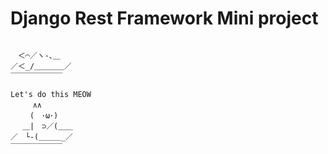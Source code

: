# Django Rest Framework Mini project
```

　＜⌒／ヽ-､＿
／＜_/＿＿＿＿／
￣￣￣￣￣￣￣

Let's do this MEOW
　　　∧∧
　　 (　･ω･)　
　 ＿|　⊃／(＿＿
／　└-(＿＿＿_／
￣￣￣￣￣￣￣

```

